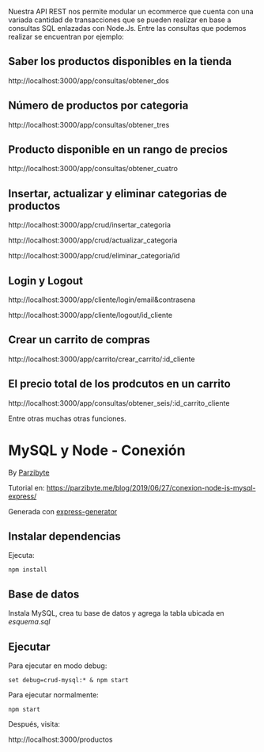 Nuestra API REST nos permite modular un ecommerce que cuenta con una variada cantidad de transacciones que se pueden realizar en base a consultas SQL enlazadas con Node.Js.
Entre las consultas que podemos realizar se encuentran por ejemplo:

## Saber los productos disponibles en la tienda  
http://localhost:3000/app/consultas/obtener_dos


## Número de productos por categoria  
http://localhost:3000/app/consultas/obtener_tres



## Producto disponible en un rango de precios 
http://localhost:3000/app/consultas/obtener_cuatro


## Insertar, actualizar y eliminar categorias de productos
http://localhost:3000/app/crud/insertar_categoria

http://localhost:3000/app/crud/actualizar_categoria

http://localhost:3000/app/crud/eliminar_categoria/id



## Login y Logout
http://localhost:3000/app/cliente/login/email&contrasena

http://localhost:3000/app/cliente/logout/id_cliente



## Crear un carrito de compras
http://localhost:3000/app/carrito/crear_carrito/:id_cliente



## El precio total de los prodcutos en un carrito
http://localhost:3000/app/consultas/obtener_seis/:id_carrito_cliente


Entre otras muchas otras funciones.




# MySQL y Node - Conexión

By [Parzibyte](https://parzibyte.me/blog)

Tutorial en: https://parzibyte.me/blog/2019/06/27/conexion-node-js-mysql-express/


Generada con [express-generator](https://parzibyte.me/blog/2019/06/21/generar-app-express-node-express-generator/)

## Instalar dependencias

Ejecuta:

`npm install`

## Base de datos
Instala MySQL, crea tu base de datos y agrega la tabla ubicada en *esquema.sql*
  

## Ejecutar

Para ejecutar en modo debug:

`set debug=crud-mysql:* & npm start`

Para ejecutar normalmente:  

`npm start`

Después, visita:

http://localhost:3000/productos

